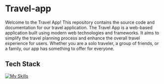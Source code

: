 # Travel-app
Welcome to the Travel App! This repository contains the source code and documentation for our travel application.
The Travel App is a web-based application built using modern web technologies and frameworks. It aims to simplify the travel planning process and enhance the overall travel experience for users.
Whether you are a solo traveler, a group of friends, or a family, our app has something to offer for everyone.

## Tech Stack
[![My Skills](https://skillicons.dev/icons?i=react,js,html,css,mongodb,nodejs,express,bootstrap,vercel,render)](https://skillicons.dev)
